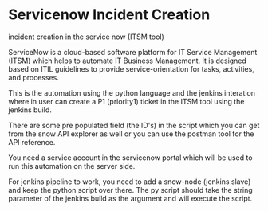 # Servicenow Incident Creation
incident creation in the service now (ITSM tool)

ServiceNow is a cloud-based software platform for IT Service Management (ITSM) which helps to automate IT Business Management. It is designed based on ITIL guidelines to provide service-orientation for tasks, activities, and processes. 

This is the automation using the python language and the jenkins interation where in user can create a P1 (priority1) ticket in the ITSM tool using the jenkins build. 

There are some pre populated field (the ID's) in the script which you can get from the snow API explorer as well or you can use the postman tool for the API reference. 

You need a service account in the servicenow portal which will be used to run this automation on the server side. 

For jenkins pipeline to work, you need to add a snow-node (jenkins slave) and keep the python script over there. The py script should take the string parameter of the jenkins build as the argument and will execute the script.

